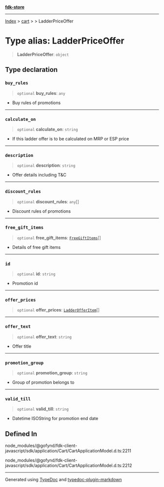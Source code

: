 [**fdk-store**](../../../README.md)
***

[Index](../../../API.md) > [cart](../../README.md) > [<internal>](../README.md) > LadderPriceOffer

# Type alias: LadderPriceOffer

> **LadderPriceOffer**: `object`

## Type declaration

### `buy_rules`

> `optional` **buy\_rules**: `any`

- Buy rules of promotions

***

### `calculate_on`

> `optional` **calculate\_on**: `string`

- If this ladder offer is to be calculated
on MRP or ESP price

***

### `description`

> `optional` **description**: `string`

- Offer details including T&C

***

### `discount_rules`

> `optional` **discount\_rules**: `any`[]

- Discount rules of promotions

***

### `free_gift_items`

> `optional` **free\_gift\_items**: [`FreeGiftItems`](type-alias.FreeGiftItems.md)[]

- Details of free gift items

***

### `id`

> `optional` **id**: `string`

- Promotion id

***

### `offer_prices`

> `optional` **offer\_prices**: [`LadderOfferItem`](type-alias.LadderOfferItem.md)[]

***

### `offer_text`

> `optional` **offer\_text**: `string`

- Offer title

***

### `promotion_group`

> `optional` **promotion\_group**: `string`

- Group of promotion belongs to

***

### `valid_till`

> `optional` **valid\_till**: `string`

- Datetime ISOString for promotion end date

## Defined In

node\_modules/@gofynd/fdk-client-javascript/sdk/application/Cart/CartApplicationModel.d.ts:2211

node\_modules/@gofynd/fdk-client-javascript/sdk/application/Cart/CartApplicationModel.d.ts:2212

***
Generated using [TypeDoc](https://typedoc.org/) and [typedoc-plugin-markdown](https://www.npmjs.com/package/typedoc-plugin-markdown)

